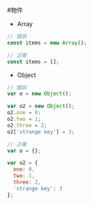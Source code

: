 #物件
- Array

```javascript
// 錯誤
const items = new Array();

// 正確
const items = [];
```
- Object

```javascript
// 錯誤
var o = new Object();

var o2 = new Object();
o2.one = 0;
o2.two = 1;
o2.three = 2;
o2['strange key'] = 3;

// 正確
var o = {};

var o2 = {
  one: 0,
  two: 1,
  three: 2,
  'strange key': 3
};
```
